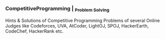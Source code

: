 ### CompetitiveProgramming | <sub>Problem Solving</sub>
Hints &amp; Solutions of Competitive Programming Problems of several Online Judges like Codeforces, UVA, AtCoder, LightOJ, SPOJ, HackerEarth, CodeChef, HackerRank etc.
